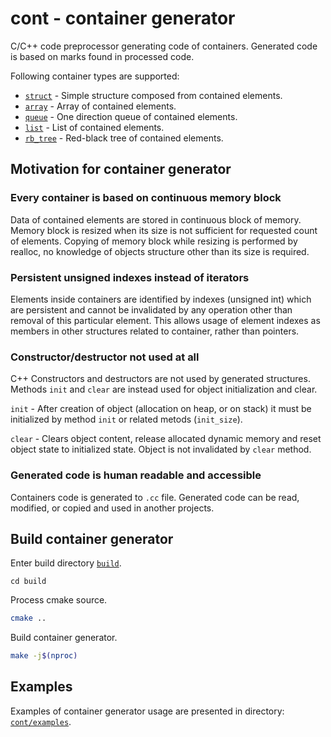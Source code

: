 # cont - container generator
C/C++ code preprocessor generating code of containers. Generated code is based on marks found
in processed code.

Following container types are supported:

* [`struct`](https://github.com/izuzanak/cont/blob/master/cont/generators/gen_struct.cc) - Simple structure composed from contained elements.
* [`array`](https://github.com/izuzanak/cont/blob/master/cont/generators/gen_array.cc) - Array of contained elements.
* [`queue`](https://github.com/izuzanak/cont/blob/master/cont/generators/gen_queue.cc) - One direction queue of contained elements.
* [`list`](https://github.com/izuzanak/cont/blob/master/cont/generators/gen_list.cc) - List of contained elements.
* [`rb_tree`](https://github.com/izuzanak/cont/blob/master/cont/generators/gen_rb_tree.cc) - Red-black tree of contained elements.

## Motivation for container generator

### Every container is based on continuous memory block

Data of contained elements are stored in continuous block of memory. Memory block
is resized when its size is not sufficient for requested count of elements.
Copying of memory block while resizing is performed by realloc, no knowledge of
objects structure other than its size is required.

### Persistent unsigned indexes instead of iterators

Elements inside containers are identified by indexes (unsigned int) which are
persistent and cannot be invalidated by any operation other than removal of
this particular element.  This allows usage of element indexes as members
in other structures related to container, rather than pointers.

### Constructor/destructor not used at all

C++ Constructors and destructors are not used by generated structures.
Methods `init` and `clear` are instead used for object initialization and
clear.

`init` - After creation of object (allocation on heap, or on stack) it must be
initialized by method `init` or related metods (`init_size`).

`clear` - Clears object content, release allocated dynamic memory and reset
object state to initialized state. Object is not invalidated by `clear` method.

### Generated code is human readable and accessible

Containers code is generated to `.cc` file. Generated code can be read, modified,
or copied and used in another projects.

## Build container generator
Enter build directory [`build`](https://github.com/izuzanak/cont/tree/master/build).
```
cd build
```

Process cmake source.
```sh
cmake ..
```

Build container generator.
```sh
make -j$(nproc)
```

## Examples

Examples of container generator usage are presented in directory: [`cont/examples`](https://github.com/izuzanak/cont/tree/master/cont/examples).
